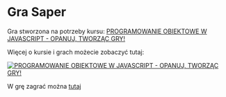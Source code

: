 # Gra Saper

Gra stworzona na potrzeby kursu: [PROGRAMOWANIE OBIEKTOWE W JAVASCRIPT - OPANUJ, TWORZĄC GRY!](https://www.mentorzy.it/kursy/programowanie-obiektowe-w-javascript)

Więcej o kursie i grach możecie zobaczyć tutaj:

[![PROGRAMOWANIE OBIEKTOWE W JAVASCRIPT - OPANUJ, TWORZĄC GRY!](https://img.youtube.com/vi/yr-q7qSfBx8/0.jpg)](https://www.youtube.com/watch?v=yr-q7qSfBx8&ab_channel=SamurajProgramowania 'PROGRAMOWANIE OBIEKTOWE W JAVASCRIPT - OPANUJ, TWORZĄC GRY!')

W grę zagrać można [tutaj](https://michal-dziedzinski.github.io/Minesweeper-game/)
